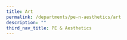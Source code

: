 ```yaml
---
title: Art
permalink: /departments/pe-n-aesthetics/art
description: ""
third_nav_title: PE & Aesthetics
---
```

